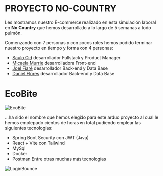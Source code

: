 # PROYECTO NO-COUNTRY

Les mostramos nuestro E-commerce realizado en esta simulación laboral en **No Country** que hemos desarrollado a lo largo de 5 semanas a todo pulmón.

Comenzando con 7 personas y con pocos roles hemos podido terminar nuestro proyecto en tiempo y forma con 4 personas:

- [Saulo Cid](https://github.com/saulocid) desarrollador Fullstack y Product Manager
- [Micaela Murrie](https://github.com/MicaelaMurrie) desarrolladora Front-end
- [Joel Fiaré](https://github.com/JoelFiare) desarrollador Back-end y Data Base
- [Daniel Flores](https://github.com/xOnlinEx) desarrollador Back-end y Data Base

# EcoBite

![EcoBite](https://i.postimg.cc/NjkGYdKc/EcoBite.jpg)

...ha sido el nombre que hemos elegido para este arduo proyecto al cual le hemos emplepado cientos de horas en total pudiendo emplear las siguientes tecnologías:
- Spring Boot Security con JWT (Java)
- React + Vite con Tailwind
- MySql
- Docker
- Postman
Entre otras muchas más tecnologías

![LoginBounce](https://github.com/No-Country/c16-47-n-java/blob/main/imagenes/LoginaGif.gif)
